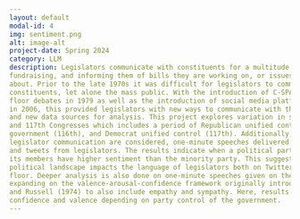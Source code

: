 ```yaml
---
layout: default
modal-id: 4
img: sentiment.png
alt: image-alt
project-date: Spring 2024
category: LLM
description: Legislators communicate with constituents for a multitude of reasons. Campaigning,
fundraising, and informing them of bills they are working on, or issues they are passionate
about. Prior to the late 1970s it was difficult for legislators to communicate with their
constituents, let alone the mass public. With the introduction of C-SPAN televising House
floor debates in 1979 as well as the introduction of social media platforms such as Twitter
in 2006, this provided legislators with new ways to communicate with their constituents
and new data sources for analysis. This project explores variation in sentiment and emotion across the 115th, 116th,
and 117th Congresses which includes a period of Republican unified control (115th), split
government (116th), and Democrat unified control (117th). Additionally, two forms of
legislator communication are considered, one-minute speeches delivered to the House floor
and tweets from legislators. The results indicate when a political party has unified control over the government
its members have higher sentiment than the minority party. This suggests the national
political landscape impacts the language of legislators both on Twitter and on the House
floor. Deeper analysis is also done on one-minute speeches given on the House floor by
expanding on the valence-arousal-confidence framework originally introduced by Mehrabian
and Russell (1974) to also include empathy and sympathy. Here, results indicate varying
confidence and valence depending on party control of the government.
---
```

